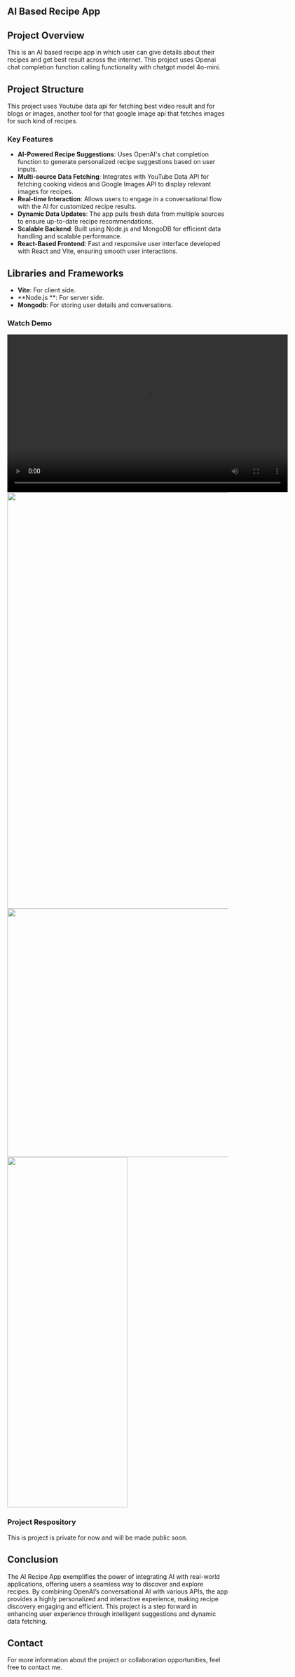## AI Based Recipe App

## Project Overview

This is an AI based recipe app in which user can give details about their recipes and get best result across the internet. This project uses Openai chat completion function calling functionality with chatgpt model 4o-mini.

## Project Structure

This project uses Youtube data api for fetching best video result and for blogs or images, another tool for that google image api that fetches images for such kind of recipes.

### Key Features

- **AI-Powered Recipe Suggestions**: Uses OpenAI's chat completion function to generate personalized recipe suggestions based on user inputs.
- **Multi-source Data Fetching**: Integrates with YouTube Data API for fetching cooking videos and Google Images API to display relevant images for recipes.
- **Real-time Interaction**: Allows users to engage in a conversational flow with the AI for customized recipe results.
- **Dynamic Data Updates**: The app pulls fresh data from multiple sources to ensure up-to-date recipe recommendations.
- **Scalable Backend**: Built using Node.js and MongoDB for efficient data handling and scalable performance.
- **React-Based Frontend**: Fast and responsive user interface developed with React and Vite, ensuring smooth user interactions.

## Libraries and Frameworks

- **Vite**: For client side.
- **Node.js **: For server side.
- **Mongodb**: For storing user details and conversations.

### Watch Demo

<video width="640" height="360" controls>
  <source src="public/demo.mp4" type="video/mp4"/>
  Your browser does not support the video tag.
</video>
<img
      src= "public/01.png"
      width= "1900"
      height= "950"
/>
    <img
      src= "public/02.png"
      width= "1894"
      height="567"
    />
    <img
      src= "public/03.png"
      width="274"
      height="800"
    />


### Project Respository

This is project is private for now and will be made public soon.

## Conclusion

The AI Recipe App exemplifies the power of integrating AI with real-world applications, offering users a seamless way to discover and explore recipes. By combining OpenAI’s conversational AI with various APIs, the app provides a highly personalized and interactive experience, making recipe discovery engaging and efficient. This project is a step forward in enhancing user experience through intelligent suggestions and dynamic data fetching.

## Contact

For more information about the project or collaboration opportunities, feel free to contact me.
